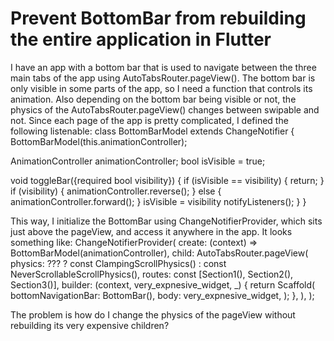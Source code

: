 
# Prevent BottomBar from rebuilding the entire application in Flutter

I have an app with a bottom bar that is used to navigate between the three main tabs of the app using AutoTabsRouter.pageView(). The bottom bar is only visible in some parts of the app, so I need a function that controls its animation. Also depending on the bottom bar being visible or not, the physics of the AutoTabsRouter.pageView() changes between swipable and not. Since each page of the app is pretty complicated, I defined the following listenable:
class BottomBarModel extends ChangeNotifier {
  BottomBarModel(this.animationController);

  AnimationController animationController;
  bool isVisible = true;

  void toggleBar({required bool visibility}) {
    if (isVisible == visibility) {
      return;
    }
    if (visibility) {
      animationController.reverse();
    } else {
      animationController.forward();
    }
    isVisible = visibility
    notifyListeners();
  }
}

This way, I initialize the BottomBar using ChangeNotifierProvider, which sits just above the pageView, and access it anywhere in the app. It looks something like:
ChangeNotifierProvider(
      create: (context) => BottomBarModel(animationController),
      child: AutoTabsRouter.pageView(
        physics: ???
            ? const ClampingScrollPhysics()
            : const NeverScrollableScrollPhysics(),
        routes: const [Section1(), Section2(), Section3()],
        builder: (context, very_expnesive_widget, _) {
          return Scaffold(
            bottomNavigationBar: BottomBar(),
            body: very_expnesive_widget,
          );
        },
      ),
    );

The problem is how do I change the physics of the pageView without rebuilding its very expensive children?

        